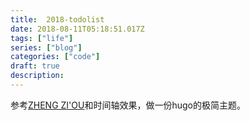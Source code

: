 ```yaml
---
title:  2018-todolist
date: 2018-08-11T05:18:51.017Z
tags: ["life"]
series: ["blog"]
categories: ["code"]
draft: true
description:
---
```



参考[ZHENG ZI'OU](https://orianna-zzo.github.io/)和时间轴效果，做一份hugo的极简主题。

